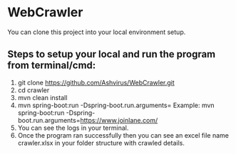 # WebCrawler

You can clone this project into your local environment setup.

## Steps to setup your local and run the program from terminal/cmd:
1. git clone https://github.com/Ashvirus/WebCrawler.git
2. cd crawler
3. mvn clean install
4. mvn spring-boot:run -Dspring-boot.run.arguments=<your base url> 
   Example:  mvn spring-boot:run -Dspring-boot.run.arguments=https://www.joinlane.com/
5. You can see the logs in your terminal.
6. Once the program ran successfully then you can see an excel file name crawler.xlsx in your folder structure with crawled details.

